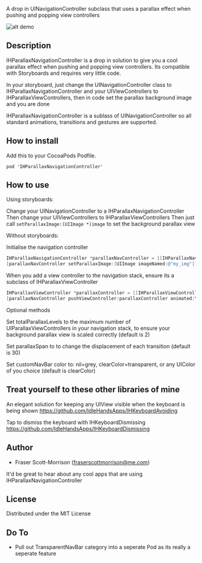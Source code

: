A drop in UINavigationController subclass that uses a parallax effect when pushing and popping view controllers

![alt demo](https://github.com/IdleHandsApps/IHParallaxNavigationController/blob/gh-pages/IHParallaxNavigationControllerDemo.gif)

## Description

IHParallaxNavigationController is a drop in solution to give you a cool parallax effect when pushing and popping view controllers. Its compatible with Storyboards and requires very little code.

In your storyboard, just change the UINavigationController class to IHParallaxNavigationController and your UIViewControllers to IHParallaxViewControllers, then in code set the parallax background image and you are done

IHParallaxNavigationController is a sublass of UINavigationController so all standard animations, transitions and gestures are supported.

## How to install

Add this to your CocoaPods Podfile.
```
pod 'IHParallaxNavigationController'
```

## How to use

Using storyboards:

Change your UINavigationController to a IHParallaxNavigationController
Then change your UIViewControllers to IHParallaxViewControllers
Then just call ```setParallaxImage:(UIImage *)image``` to set the background parallax view

Without storyboards:

Initialise the navigation controller
```objective-c
IHParallaxNavigationController *parallaxNavController = [[IHParallaxNavigationController alloc] initWithRootViewController:rootController];
[parallaxNavController setParallaxImage:[UIImage imageNamed:@"my_img"]];
```

When you add a view controller to the navigation stack, ensure its a subclass of IHParallaxViewController
```objective-c
IHParallaxViewController *parallaxController = [[IHParallaxViewController alloc] init];
[parallaxNavController pushViewController:parallaxController animated:YES];
```

Optional methods    

Set totalParallaxLevels to the maximum number of UIParallaxViewControllers in your navigation stack, to ensure your background parallax view is scaled correctly (default is 2)

Set parallaxSpan to to change the displacement of each transition (default is 30)

Set customNavBar color to: nil=grey, clearColor=transparent, or any UIColor of you choice (default is clearColor)

## Treat yourself to these other libraries of mine

An elegant solution for keeping any UIView visible when the keyboard is being shown https://github.com/IdleHandsApps/IHKeyboardAvoiding

Tap to dismiss the keyboard with IHKeyboardDismissing https://github.com/IdleHandsApps/IHKeyboardDismissing

## Author

* Fraser Scott-Morrison (fraserscottmorrison@me.com)

It'd be great to hear about any cool apps that are using IHParallaxNavigationController

## License 

Distributed under the MIT License

## Do To

* Pull out TransparentNavBar category into a seperate Pod as its really a seperate feature
